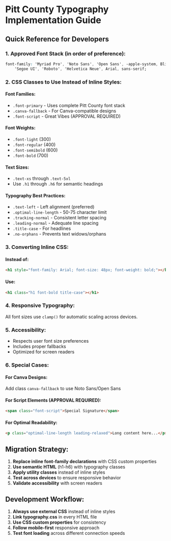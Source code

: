 # Pitt County Typography Implementation Guide

## Quick Reference for Developers

### 1. Approved Font Stack (in order of preference):

```css
font-family: 'Myriad Pro', 'Noto Sans', 'Open Sans', -apple-system, BlinkMacSystemFont,
    'Segoe UI', 'Roboto', 'Helvetica Neue', Arial, sans-serif;
```

### 2. CSS Classes to Use Instead of Inline Styles:

#### Font Families:

-   `.font-primary` - Uses complete Pitt County font stack
-   `.canva-fallback` - For Canva-compatible designs
-   `.font-script` - Great Vibes (APPROVAL REQUIRED)

#### Font Weights:

-   `.font-light` (300)
-   `.font-regular` (400)
-   `.font-semibold` (600)
-   `.font-bold` (700)

#### Text Sizes:

-   `.text-xs` through `.text-5xl`
-   Use `.h1` through `.h6` for semantic headings

#### Typography Best Practices:

-   `.text-left` - Left alignment (preferred)
-   `.optimal-line-length` - 50-75 character limit
-   `.tracking-normal` - Consistent letter spacing
-   `.leading-normal` - Adequate line spacing
-   `.title-case` - For headlines
-   `.no-orphans` - Prevents text widows/orphans

### 3. Converting Inline CSS:

#### Instead of:

```html
<h1 style="font-family: Arial; font-size: 48px; font-weight: bold;"></h1>
```

#### Use:

```html
<h1 class="h1 font-bold title-case"></h1>
```

### 4. Responsive Typography:

All font sizes use `clamp()` for automatic scaling across devices.

### 5. Accessibility:

-   Respects user font size preferences
-   Includes proper fallbacks
-   Optimized for screen readers

### 6. Special Cases:

#### For Canva Designs:

Add class `canva-fallback` to use Noto Sans/Open Sans

#### For Script Elements (APPROVAL REQUIRED):

```html
<span class="font-script">Special Signature</span>
```

#### For Optimal Readability:

```html
<p class="optimal-line-length leading-relaxed">Long content here...</p>
```

## Migration Strategy:

1. **Replace inline font-family declarations** with CSS custom properties
2. **Use semantic HTML** (h1-h6) with typography classes
3. **Apply utility classes** instead of inline styles
4. **Test across devices** to ensure responsive behavior
5. **Validate accessibility** with screen readers

## Development Workflow:

1. **Always use external CSS** instead of inline styles
2. **Link typography.css** in every HTML file
3. **Use CSS custom properties** for consistency
4. **Follow mobile-first** responsive approach
5. **Test font loading** across different connection speeds
